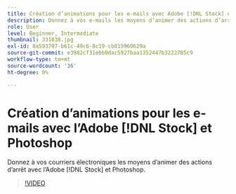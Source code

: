```yaml
---
title: Création d’animations pour les e-mails avec Adobe [!DNL Stock] et Photoshop
description: Donnez à vos e-mails les moyens d’animer des actions d’arrêt avec Adobe [!DNL Stock] et Photoshop
role: User
level: Beginner, Intermediate
thumbnail: 331838.jpg
exl-id: 8a593707-b61c-49c6-8c19-cb815960629a
source-git-commit: e3982cf31ebb0dac5927baa1352447b3222785c9
workflow-type: tm+mt
source-wordcount: '36'
ht-degree: 0%

---
```


# Création d’animations pour les e-mails avec l’Adobe [!DNL Stock] et Photoshop

Donnez à vos courriers électroniques les moyens d’animer des actions d’arrêt avec l’Adobe [!DNL Stock] et Photoshop.

>[!VIDEO](https://video.tv.adobe.com/v/331838?hidetitle=true)
